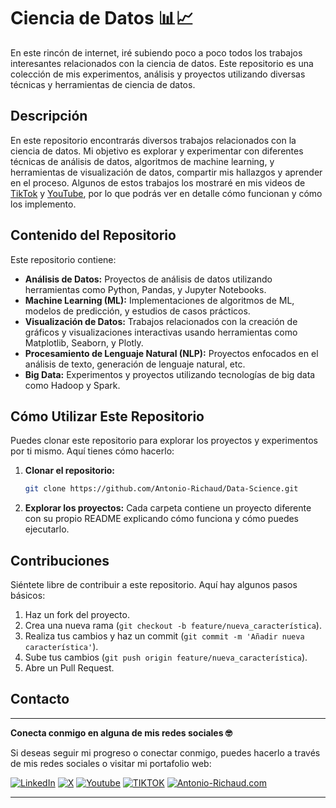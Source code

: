 # Ciencia de Datos 📊📈

En este rincón de internet, iré subiendo poco a poco todos los trabajos interesantes relacionados con la ciencia de datos. Este repositorio es una colección de mis experimentos, análisis y proyectos utilizando diversas técnicas y herramientas de ciencia de datos.

## Descripción

En este repositorio encontrarás diversos trabajos relacionados con la ciencia de datos. Mi objetivo es explorar y experimentar con diferentes técnicas de análisis de datos, algoritmos de machine learning, y herramientas de visualización de datos, compartir mis hallazgos y aprender en el proceso. Algunos de estos trabajos los mostraré en mis videos de [TikTok](https://www.tiktok.com/@antonio_richaud) y [YouTube](https://www.youtube.com/channel/UCuKB7A8ranhDjXVH3pQ5IUA), por lo que podrás ver en detalle cómo funcionan y cómo los implemento.

## Contenido del Repositorio

Este repositorio contiene:

- **Análisis de Datos:** Proyectos de análisis de datos utilizando herramientas como Python, Pandas, y Jupyter Notebooks.
- **Machine Learning (ML):** Implementaciones de algoritmos de ML, modelos de predicción, y estudios de casos prácticos.
- **Visualización de Datos:** Trabajos relacionados con la creación de gráficos y visualizaciones interactivas usando herramientas como Matplotlib, Seaborn, y Plotly.
- **Procesamiento de Lenguaje Natural (NLP):** Proyectos enfocados en el análisis de texto, generación de lenguaje natural, etc.
- **Big Data:** Experimentos y proyectos utilizando tecnologías de big data como Hadoop y Spark.

## Cómo Utilizar Este Repositorio

Puedes clonar este repositorio para explorar los proyectos y experimentos por ti mismo. Aquí tienes cómo hacerlo:

1. **Clonar el repositorio:**
   ```bash
   git clone https://github.com/Antonio-Richaud/Data-Science.git
   ```
2. **Explorar los proyectos:**
   Cada carpeta contiene un proyecto diferente con su propio README explicando cómo funciona y cómo puedes ejecutarlo.

## Contribuciones

Siéntete libre de contribuir a este repositorio. Aquí hay algunos pasos básicos:

1. Haz un fork del proyecto.
2. Crea una nueva rama (`git checkout -b feature/nueva_característica`).
3. Realiza tus cambios y haz un commit (`git commit -m 'Añadir nueva característica'`).
4. Sube tus cambios (`git push origin feature/nueva_característica`).
5. Abre un Pull Request.

## Contacto

---

**Conecta conmigo en alguna de mis redes sociales 🤓**

Si deseas seguir mi progreso o conectar conmigo, puedes hacerlo a través de mis redes sociales o visitar mi portafolio web:

[![LinkedIn](https://img.shields.io/badge/-LINKEDIN-0077B5?style=for-the-badge&logo=linkedin&logoColor=white)](https://www.linkedin.com/in/antonio-richaud/)
[![X](https://img.shields.io/badge/-(Twitter)-000000?style=for-the-badge&logo=X&logoColor=white)](https://twitter.com/Antonio_Richaud)
[![Youtube](https://img.shields.io/badge/-YOUTUBE-D14836?style=for-the-badge&logo=youtube&logoColor=white)](https://www.youtube.com/@AntonioRichaud/)
[![TIKTOK](https://img.shields.io/badge/-TIKTOK-000000?style=for-the-badge&logo=tiktok&logoColor=white)](https://www.tiktok.com/@antonio_richaud)
[![Antonio-Richaud.com](https://img.shields.io/badge/-ANTONIORICHAUD.COM-8E2DE2?style=for-the-badge&logo=react&logoColor=white)](https://antonio-richaud.com/)

---
